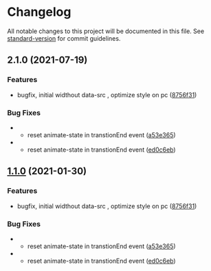 # Changelog

All notable changes to this project will be documented in this file. See [standard-version](https://github.com/conventional-changelog/standard-version) for commit guidelines.

## 2.1.0 (2021-07-19)


### Features

* bugfix, initial widthout data-src , optimize style on pc ([8756f31](https://github.com/daxiazilong/image-preview/commit/8756f316a9674ee6982bad160d0c1d0e20ed99f6))


### Bug Fixes

* * reset animate-state in transtionEnd event ([a53e365](https://github.com/daxiazilong/image-preview/commit/a53e36507f27a4ae2d76c806d1a07e580355ec97))
* * reset animate-state in transtionEnd event ([ed0c6eb](https://github.com/daxiazilong/image-preview/commit/ed0c6eb843ed7657cb8b657020610d5006a3309d))

## [1.1.0](https://github.com/daxiazilong/image-preview/compare/v1.0.3...v1.1.0) (2021-01-30)


### Features

* bugfix, initial widthout data-src , optimize style on pc ([8756f31](https://github.com/daxiazilong/image-preview/commit/8756f316a9674ee6982bad160d0c1d0e20ed99f6))


### Bug Fixes

* * reset animate-state in transtionEnd event ([a53e365](https://github.com/daxiazilong/image-preview/commit/a53e36507f27a4ae2d76c806d1a07e580355ec97))
* * reset animate-state in transtionEnd event ([ed0c6eb](https://github.com/daxiazilong/image-preview/commit/ed0c6eb843ed7657cb8b657020610d5006a3309d))

